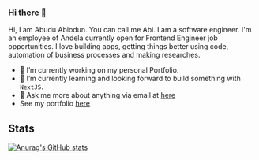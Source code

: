 ### Hi there 👋
Hi, I am Abudu Abiodun. You can call me Abi. I am a software engineer. I'm an employee of Andela currently open for Frontend Engineer job opportunities. I love building apps, getting things better using code, automation of business processes and making researches.

- 🔭 I’m currently working on my personal Portfolio.
- 🌱 I’m currently learning and looking forward to build something with `NextJS`.
- 💬  Ask me more about anything via email at [here](mailto:sulaimanabiodun172@gmail.com@gmail.com?subject=I%20want%20to%20work%20with%20you&body=Please%20tell%20more%20about%20yourself)
- See my portfolio [here](http://bit.ly/awesome-sulenchy)


## Stats
[![Anurag's GitHub stats](https://github-readme-stats.vercel.app/api?username=sulenchy)](https://github.com/anuraghazra/github-readme-stats)


<!--
**sulenchy/sulenchy** is a ✨ _special_ ✨ repository because its `README.md` (this file) appears on your GitHub profile.

Here are some ideas to get you started:


- 👯 I’m looking to collaborate on ...
- 🤔 I’m looking for help with ...
- 📫 How to reach me: ...
- 😄 Pronouns: ...
- ⚡ Fun fact: ...
-->

